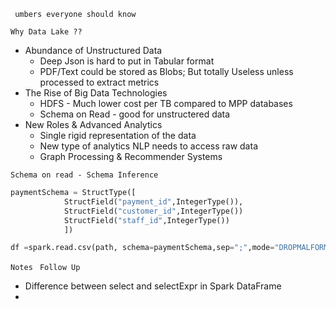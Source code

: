 ` umbers everyone should know`




`Why Data Lake ??`

* Abundance of Unstructured Data
	- Deep Json is hard to put in Tabular format 
	- PDF/Text could be stored as Blobs; But totally Useless unless processed to extract metrics
* The Rise of Big Data Technologies 
	- HDFS - Much lower cost per TB compared to MPP databases 
	- Schema on Read - good for unstructered data 
* New Roles & Advanced Analytics 
	- Single rigid representation of the data 
	- New type of analytics NLP needs to access raw data
	- Graph Processing & Recommender Systems 

`Schema on read - Schema Inference`

``` python
paymentSchema = StructType([
			StructField("payment_id",IntegerType()),
			StructField("customer_id",IntegerType())
			StructField("staff_id",IntegerType())
			])

df =spark.read.csv(path, schema=paymentSchema,sep=";",mode="DROPMALFORMED")
```

` Notes `
` Follow Up`
* Difference between select and selectExpr in Spark DataFrame
* 
